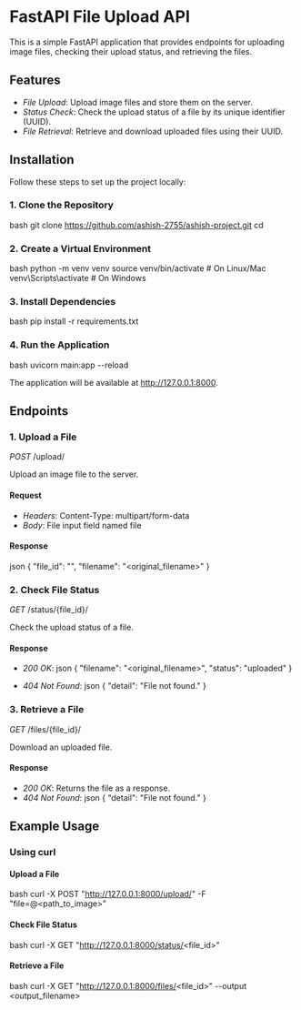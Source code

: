 # FastAPI File Upload API

This is a simple FastAPI application that provides endpoints for uploading image files, checking their upload status, and retrieving the files.

## Features

- *File Upload*: Upload image files and store them on the server.
- *Status Check*: Check the upload status of a file by its unique identifier (UUID).
- *File Retrieval*: Retrieve and download uploaded files using their UUID.

## Installation

Follow these steps to set up the project locally:

### 1. Clone the Repository

bash
git clone <https://github.com/ashish-2755/ashish-project.git>
cd <ashish-project>


### 2. Create a Virtual Environment

bash
python -m venv venv
source venv/bin/activate  # On Linux/Mac
venv\Scripts\activate   # On Windows


### 3. Install Dependencies

bash
pip install -r requirements.txt


### 4. Run the Application

bash
uvicorn main:app --reload


The application will be available at http://127.0.0.1:8000.

## Endpoints

### 1. Upload a File

*POST* /upload/

Upload an image file to the server.

#### Request
- *Headers*: Content-Type: multipart/form-data
- *Body*: File input field named file

#### Response
json
{
  "file_id": "<UUID>",
  "filename": "<original_filename>"
}


### 2. Check File Status

*GET* /status/{file_id}/

Check the upload status of a file.

#### Response
- *200 OK*:
json
{
  "filename": "<original_filename>",
  "status": "uploaded"
}

- *404 Not Found*:
json
{
  "detail": "File not found."
}


### 3. Retrieve a File

*GET* /files/{file_id}/

Download an uploaded file.

#### Response
- *200 OK*: Returns the file as a response.
- *404 Not Found*:
json
{
  "detail": "File not found."
}


## Example Usage

### Using curl

#### Upload a File
bash
curl -X POST "http://127.0.0.1:8000/upload/" -F "file=@<path_to_image>"


#### Check File Status
bash
curl -X GET "http://127.0.0.1:8000/status/<file_id>"


#### Retrieve a File
bash
curl -X GET "http://127.0.0.1:8000/files/<file_id>" --output <output_filename>

